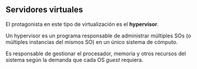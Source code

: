 ## Servidores virtuales

El protagonista en este tipo de virtualización es el **hypervisor**. 

Un hypervisor es un programa responsable de administrar múltiples SOs (o múltiples instancias del mismos SO) en un único sistema de cómputo.

Es responsable de gestionar el procesador, memoria y otros recursos del sistema
según la demanda que cada OS _guest_ requiera.

